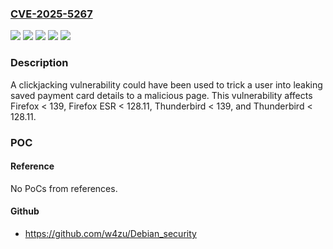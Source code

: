 ### [CVE-2025-5267](https://cve.mitre.org/cgi-bin/cvename.cgi?name=CVE-2025-5267)
![](https://img.shields.io/static/v1?label=Product&message=Firefox%20ESR&color=blue)
![](https://img.shields.io/static/v1?label=Product&message=Firefox&color=blue)
![](https://img.shields.io/static/v1?label=Product&message=Thunderbird&color=blue)
![](https://img.shields.io/static/v1?label=Version&message=unspecified%20&color=brightgreen)
![](https://img.shields.io/static/v1?label=Vulnerability&message=n%2Fa&color=blue)

### Description

A clickjacking vulnerability could have been used to trick a user into leaking saved payment card details to a malicious page. This vulnerability affects Firefox < 139, Firefox ESR < 128.11, Thunderbird < 139, and Thunderbird < 128.11.

### POC

#### Reference
No PoCs from references.

#### Github
- https://github.com/w4zu/Debian_security

